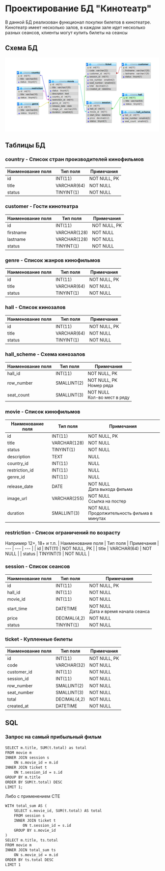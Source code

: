# Проектирование БД "Кинотеатр"

В данной БД реализован функционал покупки билетов в кинотеатре.   
Кинотеатр имеет несколько залов, в каждом зале идет несколько разных сеансов, клиенты могут купить билеты на сеансы

## Схема БД
![Схема БД](scheme.png)

## Таблицы БД
### country - Список стран производителей кинофильмов
| Наименование поля | Тип поля | Примечания
| --- | --- | --- |
| id | INT(11) | NOT NULL, PK |
| title | VARCHAR(64) | NOT NULL |
| status | TINYINT(1) | NOT NULL |
### customer - Гости кинотеатра
| Наименование поля | Тип поля | Примечания
| --- | --- | --- |
| id | INT(11) | NOT NULL, PK |
| firstname | VARCHAR(128) | NOT NULL |
| lastname | VARCHAR(128) | NOT NULL |
| status | TINYINT(1) | NOT NULL |
### genre - Список жанров кинофильмов
| Наименование поля | Тип поля | Примечания
| --- | --- | --- |
| id | INT(11) | NOT NULL, PK |
| title | VARCHAR(64) | NOT NULL |
| status | TINYINT(1) | NOT NULL |
### hall - Список кинозалов
| Наименование поля | Тип поля | Примечания
| --- | --- | --- |
| id | INT(11) | NOT NULL, PK |
| title | VARCHAR(64) | NOT NULL |
| status | TINYINT(1) | NOT NULL |
### hall_scheme - Схема кинозалов  
| Наименование поля | Тип поля | Примечания
| --- | --- | --- |
| hall_id | INT(11) | NOT NULL, PK |
| row_number | SMALLINT(2) | NOT NULL, PK <br /> Номер ряда |
| seat_count | SMALLINT(3) | NOT NULL <br /> Кол-во мест в ряду |
### movie - Список кинофильмов
| Наименование поля | Тип поля | Примечания
| --- | --- | --- |
| id | INT(11) | NOT NULL, PK |
| title | VARCHAR(128) | NOT NULL |
| status | TINYINT(1) | NOT NULL |
| description | TEXT | NULL |
| country_id | INT(11) | NULL |
| restriction_id | INT(11) | NULL |
| genre_id | INT(11) | NULL |
| release_date | DATE | NOT NULL <br /> Дата выхода фильма |
| image_url | VARCHAR(255) | NOT NULL <br /> Ссылка на постер |
| duration | SMALLINT(3) | NOT NULL <br /> Продолжительность фильма в минутах |
### restriction - Список ограничений по возрасту  
Например 12+, 18+ и т.п.
| Наименование поля | Тип поля | Примечания
| --- | --- | --- |
| id | INT(11) | NOT NULL, PK |
| title | VARCHAR(64) | NOT NULL |
| status | TINYINT(1) | NOT NULL |
### session - Список сеансов
| Наименование поля | Тип поля | Примечания
| --- | --- | --- |
| id | INT(11) | NOT NULL, PK |
| hall_id | INT(11) | NOT NULL |
| movie_id | INT(11) | NOT NULL |
| start_time | DATETIME | NOT NULL <br /> Дата и время начала сеанса |
| price | DECIMAL(4,2) | NOT NULL |
| status | TINYINT(1) | NOT NULL |
### ticket - Купленные билеты
| Наименование поля | Тип поля | Примечания
| --- | --- | --- |
| id | INT(11) | NOT NULL, PK |
| code | VARCHAR(32) | NOT NULL |
| customer_id | INT(11) | NOT NULL |
| session_id | INT(11) | NOT NULL |
| row_number | SMALLINT(2) | NOT NULL |
| seat_number | SMALLINT(3) | NOT NULL |
| total | DECIMAL(4,2) | NOT NULL |
| created_at | DATETIME | NOT NULL |

## SQL

### Запрос на самый прибыльный фильм

    SELECT m.title, SUM(t.total) as total
    FROM movie m
    INNER JOIN session s
        ON s.movie_id = m.id
    INNER JOIN ticket t
        ON t.session_id = s.id
    GROUP BY m.title
    ORDER BY SUM(t.total) DESC
    LIMIT 1;

Либо с применением CTE

    WITH total_sum AS (
        SELECT s.movie_id, SUM(t.total) AS total
        FROM session s
        INNER JOIN ticket t
            ON t.session_id = s.id
        GROUP BY s.movie_id
    )
    SELECT m.title, ts.total
    FROM movie m
    INNER JOIN total_sum ts
        ON s.movie_id = m.id
    ORDER BY ts.total DESC
    LIMIT 1